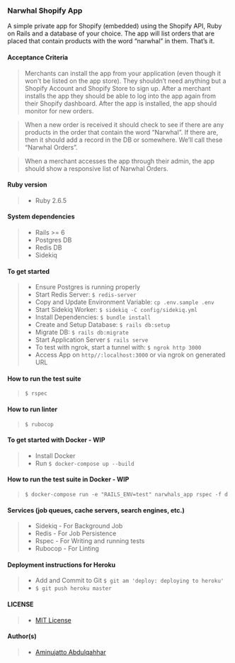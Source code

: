 ### Narwhal Shopify App

A simple private app for Shopify (embedded) using the Shopify API, Ruby on Rails and a database of your choice. The app will list orders that are placed that contain products with the word “narwhal” in them. That’s it.

#### Acceptance Criteria
> Merchants can install the app from your application (even though it won't be listed on the app store). They shouldn’t need anything but a Shopify Account and Shopify Store to sign up. After a merchant installs the app they should be able to log into the app again from their Shopify dashboard.
After the app is installed, the app should monitor for new orders.

> When a new order is received it should check to see if there are any products in the order that contain the word “Narwhal”. If there are, then it should add a record in the DB or somewhere. We’ll call these “Narwhal Orders”.

> When a merchant accesses the app through their admin, the app should show a responsive list of Narwhal Orders.

#### Ruby version
> - Ruby 2.6.5

#### System dependencies
> - Rails >= 6
> - Postgres DB
> - Redis DB
> - Sidekiq

#### To get started
> - Ensure Postgres is running properly
> - Start Redis Server: `$ redis-server`
> - Copy and Update Environment Variable: `cp .env.sample .env`
> - Start Sidekiq Worker: `$ sidekiq -C config/sidekiq.yml`
> - Install Dependencies: `$ bundle install`
> - Create and Setup Database: `$ rails db:setup`
> - Migrate DB: `$ rails db:migrate`
> - Start Application Server `$ rails serve`
> - To test with ngrok, start a tunnel with: `$ ngrok http 3000`
> - Access App on `http//:localhost:3000` or via ngrok on generated URL

#### How to run the test suite
>  `$ rspec`

#### How to run linter
>  `$ rubocop`

#### To get started with Docker - WIP
 > - Install Docker
 > - Run `$ docker-compose up --build`
 
 #### How to run the test suite in Docker - WIP
 > `$ docker-compose run -e "RAILS_ENV=test" narwhals_app rspec -f d`

#### Services (job queues, cache servers, search engines, etc.)
>- Sidekiq - For Background Job
>- Redis - For Job Persistence
>- Rspec - For Writing and running tests
>- Rubocop - For Linting

#### Deployment instructions for Heroku
> - Add and Commit to Git `$ git am 'deploy: deploying to heroku'`
> - `$ git push heroku master`

#### LICENSE
>- [MIT License](https://github.com/jattoabdul/andela-bootcamp-postit/blob/master/LICENSE)

#### Author(s)
>- [Aminujatto Abdulqahhar](https://github.com/jattoabdul)
